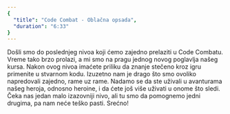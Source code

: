 ```yaml
---
{
  "title": "Code Combat - Oblačna opsada",
  "duration": "6:33"
}
---
```


Došli smo do poslednjeg nivoa koji ćemo zajedno prelaziti u Code Combatu. Vreme tako brzo prolazi, a mi smo na pragu jednog novog poglavlja našeg kursa. Nakon ovog nivoa imaćete priliku da znanje stečeno kroz igru primenite u stvarnom kodu. Izuzetno nam je drago što smo ovoliko napredovali zajedno, rame uz rame. Nadamo se da ste uživali u avanturama našeg heroja, odnosno heroine, i da ćete još više uživati u onome što sledi. Čeka nas jedan malo izazovniji nivo, ali tu smo da pomognemo jedni drugima, pa nam neće teško pasti. Srećno!



